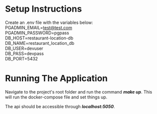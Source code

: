 # Setup Instructions
Create an .env file with the variables below: \
PGADMIN_EMAIL=test@test.com \
PGADMIN_PASSWORD=pgpass \
DB_HOST=restaurant-location-db \
DB_NAME=restaurant_location_db \
DB_USER=devuser \
DB_PASS=devpass \
DB_PORT=5432

# Running The Application
Navigate to the project's root folder and run the command ***make up***. This will run the docker-compose file and set things up.

The api should be accessible through ***localhost:5050***.